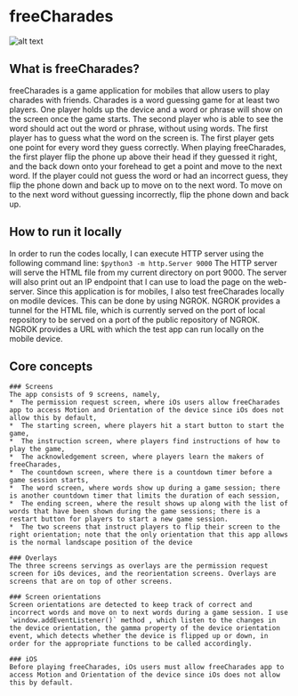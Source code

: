 freeCharades
====================

![alt text](/path/to/logo.png)

What is freeCharades?
---------------------

freeCharades is a game application for mobiles that allow users to play charades with friends. Charades is a word guessing game for at least two players. One player holds up the device and a word or phrase will show on the screen once the game starts. The second player who is able to see the word should act out the word or phrase, without using words. The first player has to guess what the word on the screen is. The first player gets one point for every word they guess correctly. When playing freeCharades, the first player flip the phone up above their head if they guessed it right, and the back down onto your forehead to get a point and move to the next word. If the player could not guess the word or had an incorrect guess, they flip the phone down and back up to move on to the next word. To move on to the next word without guessing incorrectly, flip the phone down and back up.

How to run it locally 
---------------------
In order to run the codes locally, I can execute HTTP server using the following command line:
`$python3 -m http.Server 9000`
The HTTP server will serve the HTML file from my current directory on port 9000. The server will also print out an IP endpoint that I can use to load the page on the web-server. 
Since this application is for mobiles, I also test freeCharades locally on modile devices. This can be done by using NGROK. NGROK provides a tunnel for the HTML file, which is currently served on the port of local repository to be served on a port of the public repository of NGROK. NGROK provides a URL with which the test app can run locally on the mobile device. 

Core concepts
-------------
    ### Screens
    The app consists of 9 screens, namely,
    *  The permission request screen, where iOs users allow freeCharades app to access Motion and Orientation of the device since iOs does not allow this by default,
    *  The starting screen, where players hit a start button to start the game,
    *  The instruction screen, where players find instructions of how to play the game,
    *  The acknowledgement screen, where players learn the makers of freeCharades,
    *  The countdown screen, where there is a countdown timer before a game session starts,
    *  The word screen, where words show up during a game session; there is another countdown timer that limits the duration of each session,
    *  The ending screen, where the result shows up along with the list of words that have been shown during the game sessions; there is a restart button for players to start a new game session. 
    *  The two screens that instruct players to flip their screen to the right orientation; note that the only orientation that this app allows is the normal landscape position of the device

    ### Overlays
    The three screens servings as overlays are the permission request screen for iOs devices, and the reorientation screens. Overlays are screens that are on top of other screens.  

    ### Screen orientations 
    Screen orientations are detected to keep track of correct and incorrect words and move on to next words during a game session. I use `window.addEventListener()` method , which listen to the changes in the device orientation, the gamma property of the device orientation event, which detects whether the device is flipped up or down, in order for the appropriate functions to be called accordingly. 

    ### iOS 
    Before playing freeCharades, iOs users must allow freeCharades app to access Motion and Orientation of the device since iOs does not allow this by default.
